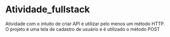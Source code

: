 # Atividade_fullstack

Atividade com o intuito de criar API e utilizar pelo menos um método HTTP.<br>
O projeto é uma tela de cadastro de usuário e é utilizado o método POST
